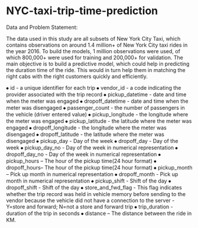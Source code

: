 # NYC-taxi-trip-time-prediction

Data and Problem Statement:

The data used in this study are all subsets of New York City Taxi, which contains observations on around 1.4 million+ of New York City taxi rides in the year 2016. To build the models, 1 million observations were used, of which 800,000+ were used for training and 200,000+ for validation. 
The main objective is to build a predictive model, which could help in predicting the duration time of the ride. This would in turn help them in matching the right cabs with the right customers quickly and efficiently. 

⦁	id - a unique identifier for each trip
⦁	vendor_id - a code indicating the provider associated with the trip record
⦁	pickup_datetime - date and time when the meter was engaged
⦁	dropoff_datetime - date and time when the meter was disengaged
⦁	passenger_count - the number of passengers in the vehicle (driver entered value)
⦁	pickup_longitude - the longitude where the meter was engaged
⦁	pickup_latitude - the latitude where the meter was engaged
⦁	dropoff_longitude - the longitude where the meter was disengaged
⦁	dropoff_latitude - the latitude where the meter was disengaged
⦁	pickup_day - Day of the week
⦁	dropoff_day - Day of the week
⦁	pickup_day_no - Day of the week in numerical representation
⦁	dropoff_day_no - Day of the week in numerical representation
⦁	pickup_hours – The hour of the pickup time(24 hour format)
⦁	dropoff_hours– The hour of the pickup time(24 hour format)
⦁	pickup_month – Pick up month in numerical representation
⦁	dropoff_month - Pick up month in numerical representation
⦁	pickup_shift - Shift of the day
⦁	dropoff_shift - Shift of the day
⦁	store_and_fwd_flag - This flag indicates whether the trip record was held in vehicle memory before sending to the vendor because the vehicle did not have a connection to the server - Y=store and forward; N=not a store and forward trip
⦁	trip_duration - duration of the trip in seconds
⦁	distance – The distance between the ride in KM.

